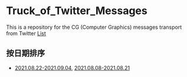 # Truck_of_Twitter_Messages
This is a repository for the CG (Computer Graphics) messages transport from Twitter [List](https://twitter.com/i/lists/1425000300553728001?s=20)

## 按日期排序
- [2021.08.22-2021.09.04](20210822-20210904/README.md), [2021.08.08-2021.08.21](20210808-20210821/README.md)
